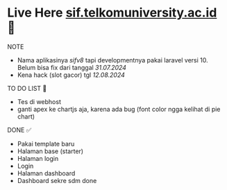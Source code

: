 # Live Here [sif.telkomuniversity.ac.id](https://sif.telkomuniversity.ac.id) 🚀

NOTE

-   Nama aplikasinya _sifv8_ tapi developmentnya pakai laravel versi 10. Belum bisa fix dari tanggal _31.07.2024_
-   Kena hack (slot gacor) tgl _12.08.2024_

TO DO LIST 🔖

-   Tes di webhost
-   ganti apex ke chartjs aja, karena ada bug (font color ngga kelihat di pie chart)

DONE ✅

-   Pakai template baru
-   Halaman base (starter)
-   Halaman login
-   Login
-   Halaman dashboard
-   Dashboard sekre sdm done
